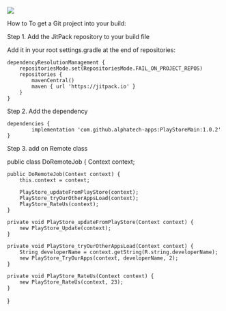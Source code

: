 [![](https://jitpack.io/v/alphatech-apps/PlayStoreMain.svg)](https://jitpack.io/#alphatech-apps/PlayStoreMain)

How to
To get a Git project into your build:

Step 1. Add the JitPack repository to your build file

Add it in your root settings.gradle at the end of repositories:

	dependencyResolutionManagement {
		repositoriesMode.set(RepositoriesMode.FAIL_ON_PROJECT_REPOS)
		repositories {
			mavenCentral()
			maven { url 'https://jitpack.io' }
		}
	}
 
Step 2. Add the dependency

	dependencies {
	        implementation 'com.github.alphatech-apps:PlayStoreMain:1.0.2'
	}

 Step 3. add on Remote class

 
public class DoRemoteJob {
    Context context;

    public DoRemoteJob(Context context) {
        this.context = context;

        PlayStore_updateFromPlayStore(context);
        PlayStore_tryOurOtherAppsLoad(context);
        PlayStore_RateUs(context);
    }

    private void PlayStore_updateFromPlayStore(Context context) {
        new PlayStore_Update(context);
    }

    private void PlayStore_tryOurOtherAppsLoad(Context context) {
        String developerName = context.getString(R.string.developerName);
        new PlayStore_TryOurApps(context, developerName, 2);
    }

    private void PlayStore_RateUs(Context context) {
        new PlayStore_RateUs(context, 23);
    }
}
